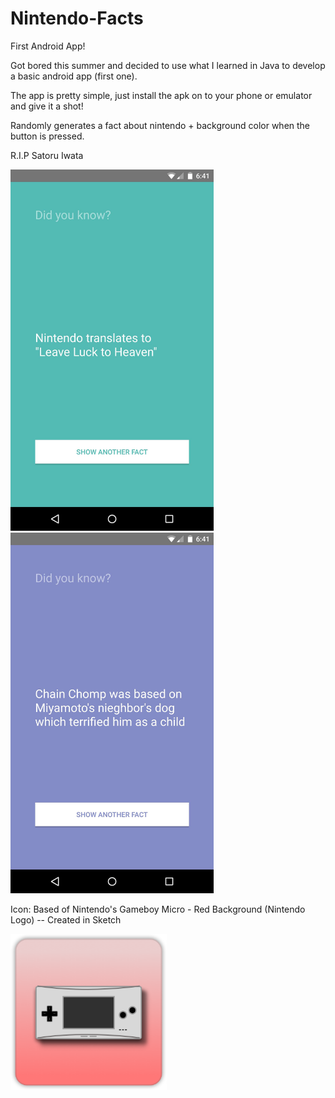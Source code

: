 # Nintendo-Facts
First Android App!

Got bored this summer and decided to use what I learned in Java to develop a basic android app (first one). 

The app is pretty simple, just install the apk on to your phone or emulator and give it a shot!

Randomly generates a fact about nintendo + background color when the button is pressed. 

R.I.P Satoru Iwata

<img src="https://github.com/TkRain23/Nintendo-Facts/blob/master/app/Screenshots/NintendoFacts_SS_1.jpg" width="325">
<img src="https://github.com/TkRain23/Nintendo-Facts/blob/master/app/Screenshots/NintendoFacts_SS_2.jpg" width="325">

Icon: Based of Nintendo's Gameboy Micro - Red Background (Nintendo Logo) -- Created in Sketch

<img src="https://github.com/TkRain23/Nintendo-Facts/blob/master/app/Screenshots/NintendoFacts_Icon.png" width="250">


